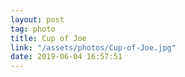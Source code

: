 ```yaml
---
layout: post
tag: photo
title: Cup of Joe
link: "/assets/photos/Cup-of-Joe.jpg"
date: 2019-06-04 16:57:51
---
```

